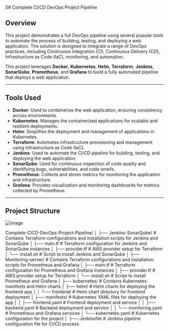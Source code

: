 S# Complete CI/CD DevOps Project Pipeline

## Overview

This project demonstrates a full DevOps pipeline using several popular tools to automate the process of building, testing, and deploying a web application. The solution is designed to integrate a range of DevOps practices, including Continuous Integration (CI), Continuous Delivery (CD), Infrastructure as Code (IaC), monitoring, and automation.

This project leverages **Docker**, **Kubernetes**, **Helm**, **Terraform**, **Jenkins**, **SonarQube**, **Prometheus**, and **Grafana** to build a fully automated pipeline that deploys a web application.

---

## Tools Used

- **Docker**: Used to containerize the web application, ensuring consistency across environments.
- **Kubernetes**: Manages the containerized applications for scalable and resilient deployments.
- **Helm**: Simplifies the deployment and management of applications in Kubernetes.
- **Terraform**: Automates infrastructure provisioning and management using Infrastructure as Code (IaC).
- **Jenkins**: Used to automate the CI/CD pipeline for building, testing, and deploying the web application.
- **SonarQube**: Used for continuous inspection of code quality and identifying bugs, vulnerabilities, and code smells.
- **Prometheus**: Collects and stores metrics for monitoring the application and infrastructure.
- **Grafana**: Provides visualization and monitoring dashboards for metrics collected by Prometheus.

---

## Project Structure

![image](https://github.com/user-attachments/assets/bfed7f88-6557-4f4b-acb9-eb64b8e9a165)


Complete-CICD-DevOps-Project-Pipeline/
│
├── Jenkins-SonarQube/                 # Contains Terraform configurations and installation scripts for Jenkins and SonarQube
│   ├── main.tf                        # Terraform configuration for Jenkins and SonarQube instances
│   ├── provider.tf                    # AWS provider setup for Terraform
│   └── install.sh                     # Script to install Jenkins and SonarQube
│
├── Monitoring-server/                 # Contains Terraform configurations and installation scripts for Prometheus and Grafana
│   ├── main.tf                        # Terraform configuration for Prometheus and Grafana instances
│   ├── provider.tf                    # AWS provider setup for Terraform
│   └── install.sh                     # Script to install Prometheus and Grafana
│
├── kubernetes/                        # Contains Kubernetes manifests and Helm charts
│   ├── helm/                          # Helm charts for deploying the frontend app
│   │   └── frontend/                  # Helm chart directory for frontend deployment
│   ├── manifests/                     # Kubernetes YAML files for deploying the app
│   │   ├── frontend.yaml              # Frontend deployment and service
│   │   ├── backend.yaml               # Backend deployment and service
│   │   └── monitoring.yaml            # Prometheus and Grafana services
│   └── kubernetes.yaml                # Kubernetes configuration for the project
│
├── Jenkinsfile                        # Jenkins pipeline configuration file for CI/CD process


